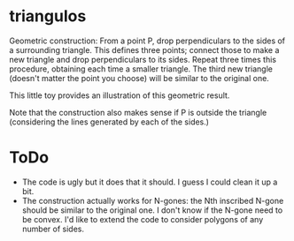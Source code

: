 triangulos
==========

Geometric construction: From a point P, drop perpendiculars to the sides of a surrounding triangle. This defines three points; connect those to make a new triangle and drop perpendiculars to its sides. Repeat three times this procedure, obtaining each time a smaller triangle. The third new triangle (doesn't matter the point you choose) will be similar to the original one. 

This little toy provides an illustration of this geometric result.

Note that the construction also makes sense if P is outside the triangle (considering the lines generated by each of the sides.)

ToDo
====
* The code is ugly but it does that it should. I guess I could clean it up a bit.
* The construction actually works for N-gones: the Nth inscribed N-gone should be similar to the original one. I don't know if the N-gone need to be convex. I'd like to extend the code to consider polygons of any number of sides. 
